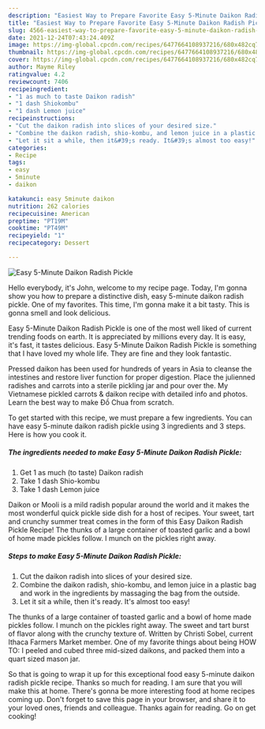 ```yaml
---
description: "Easiest Way to Prepare Favorite Easy 5-Minute Daikon Radish Pickle"
title: "Easiest Way to Prepare Favorite Easy 5-Minute Daikon Radish Pickle"
slug: 4566-easiest-way-to-prepare-favorite-easy-5-minute-daikon-radish-pickle
date: 2021-12-24T07:43:24.409Z
image: https://img-global.cpcdn.com/recipes/6477664108937216/680x482cq70/easy-5-minute-daikon-radish-pickle-recipe-main-photo.jpg
thumbnail: https://img-global.cpcdn.com/recipes/6477664108937216/680x482cq70/easy-5-minute-daikon-radish-pickle-recipe-main-photo.jpg
cover: https://img-global.cpcdn.com/recipes/6477664108937216/680x482cq70/easy-5-minute-daikon-radish-pickle-recipe-main-photo.jpg
author: Mayme Riley
ratingvalue: 4.2
reviewcount: 7406
recipeingredient:
- "1 as much to taste Daikon radish"
- "1 dash Shiokombu"
- "1 dash Lemon juice"
recipeinstructions:
- "Cut the daikon radish into slices of your desired size."
- "Combine the daikon radish, shio-kombu, and lemon juice in a plastic bag and work in the ingredients by massaging the bag from the outside."
- "Let it sit a while, then it&#39;s ready. It&#39;s almost too easy!"
categories:
- Recipe
tags:
- easy
- 5minute
- daikon

katakunci: easy 5minute daikon 
nutrition: 262 calories
recipecuisine: American
preptime: "PT19M"
cooktime: "PT49M"
recipeyield: "1"
recipecategory: Dessert

---
```



![Easy 5-Minute Daikon Radish Pickle](https://img-global.cpcdn.com/recipes/6477664108937216/680x482cq70/easy-5-minute-daikon-radish-pickle-recipe-main-photo.jpg)

Hello everybody, it's John, welcome to my recipe page. Today, I'm gonna show you how to prepare a distinctive dish, easy 5-minute daikon radish pickle. One of my favorites. This time, I'm gonna make it a bit tasty. This is gonna smell and look delicious.

Easy 5-Minute Daikon Radish Pickle is one of the most well liked of current trending foods on earth. It is appreciated by millions every day. It is easy, it's fast, it tastes delicious. Easy 5-Minute Daikon Radish Pickle is something that I have loved my whole life. They are fine and they look fantastic.

Pressed daikon has been used for hundreds of years in Asia to cleanse the intestines and restore liver function for proper digestion. Place the julienned radishes and carrots into a sterile pickling jar and pour over the. My Vietnamese pickled carrots &amp; daikon recipe with detailed info and photos. Learn the best way to make Đồ Chua from scratch.


To get started with this recipe, we must prepare a few ingredients. You can have easy 5-minute daikon radish pickle using 3 ingredients and 3 steps. Here is how you cook it.

<!--inarticleads1-->

##### The ingredients needed to make Easy 5-Minute Daikon Radish Pickle:

1. Get 1 as much (to taste) Daikon radish
1. Take 1 dash Shio-kombu
1. Take 1 dash Lemon juice


Daikon or Mooli is a mild radish popular around the world and it makes the most wonderful quick pickle side dish for a host of recipes. Your sweet, tart and crunchy summer treat comes in the form of this Easy Daikon Radish Pickle Recipe! The thunks of a large container of toasted garlic and a bowl of home made pickles follow. I munch on the pickles right away. 

<!--inarticleads2-->

##### Steps to make Easy 5-Minute Daikon Radish Pickle:

1. Cut the daikon radish into slices of your desired size.
1. Combine the daikon radish, shio-kombu, and lemon juice in a plastic bag and work in the ingredients by massaging the bag from the outside.
1. Let it sit a while, then it&#39;s ready. It&#39;s almost too easy!


The thunks of a large container of toasted garlic and a bowl of home made pickles follow. I munch on the pickles right away. The sweet and tart burst of flavor along with the crunchy texture of. Written by Christi Sobel, current Ithaca Farmers Market member. One of my favorite things about being HOW TO: I peeled and cubed three mid-sized daikons, and packed them into a quart sized mason jar. 

So that is going to wrap it up for this exceptional food easy 5-minute daikon radish pickle recipe. Thanks so much for reading. I am sure that you will make this at home. There's gonna be more interesting food at home recipes coming up. Don't forget to save this page in your browser, and share it to your loved ones, friends and colleague. Thanks again for reading. Go on get cooking!
